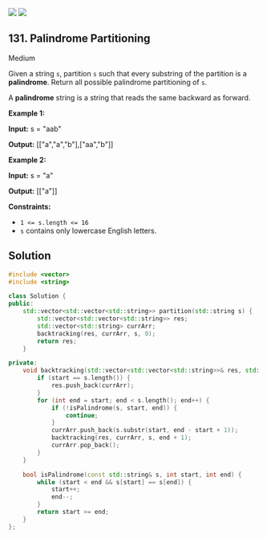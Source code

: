 [![](https://img.shields.io/github/stars/LeetCode-in-Cpp/LeetCode-in-Cpp?label=Stars&style=flat-square)](https://github.com/LeetCode-in-Cpp/LeetCode-in-Cpp)
[![](https://img.shields.io/github/forks/LeetCode-in-Cpp/LeetCode-in-Cpp?label=Fork%20me%20on%20GitHub%20&style=flat-square)](https://github.com/LeetCode-in-Cpp/LeetCode-in-Cpp/fork)

## 131\. Palindrome Partitioning

Medium

Given a string `s`, partition `s` such that every substring of the partition is a **palindrome**. Return all possible palindrome partitioning of `s`.

A **palindrome** string is a string that reads the same backward as forward.

**Example 1:**

**Input:** s = "aab"

**Output:** [["a","a","b"],["aa","b"]] 

**Example 2:**

**Input:** s = "a"

**Output:** [["a"]] 

**Constraints:**

*   `1 <= s.length <= 16`
*   `s` contains only lowercase English letters.



## Solution

```cpp
#include <vector>
#include <string>

class Solution {
public:
    std::vector<std::vector<std::string>> partition(std::string s) {
        std::vector<std::vector<std::string>> res;
        std::vector<std::string> currArr;
        backtracking(res, currArr, s, 0);
        return res;
    }

private:
    void backtracking(std::vector<std::vector<std::string>>& res, std::vector<std::string>& currArr, const std::string& s, int start) {
        if (start == s.length()) {
            res.push_back(currArr);
        }
        for (int end = start; end < s.length(); end++) {
            if (!isPalindrome(s, start, end)) {
                continue;
            }
            currArr.push_back(s.substr(start, end - start + 1));
            backtracking(res, currArr, s, end + 1);
            currArr.pop_back();
        }
    }

    bool isPalindrome(const std::string& s, int start, int end) {
        while (start < end && s[start] == s[end]) {
            start++;
            end--;
        }
        return start >= end;
    }
};
```